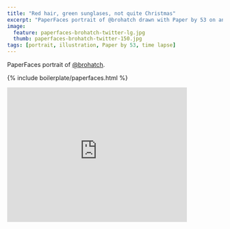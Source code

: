 ```yaml
---
title: "Red hair, green sunglases, not quite Christmas"
excerpt: "PaperFaces portrait of @brohatch drawn with Paper by 53 on an iPad."
image: 
  feature: paperfaces-brohatch-twitter-lg.jpg
  thumb: paperfaces-brohatch-twitter-150.jpg
tags: [portrait, illustration, Paper by 53, time lapse]
---
```


PaperFaces portrait of [@brohatch](http://twitter.com/brohatch).

{% include boilerplate/paperfaces.html %}

<iframe width="420" height="315" src="https://www.youtube.com/embed/Csxhdfrtbuo" frameborder="0"> </iframe>
